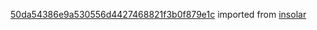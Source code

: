 [50da54386e9a530556d4427468821f3b0f879e1c](https://github.com/insolar/insolar/commit/50da54386e9a530556d4427468821f3b0f879e1c) imported from [insolar](https://github.com/insolar/insolar)
